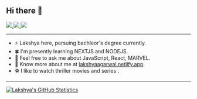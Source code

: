 ## Hi there 👋

<p>
  <a href="https://stackoverflow.com/users/21215843/lakshya-agarwal">
    <img src="https://img.shields.io/badge/-@Lakshya-f48024?style=flat-square&labelColor=f48024&logo=stackoverflow&logoColor=white&link=https://stackoverflow.com/users/21215843/lakshya-agarwal">
   <a/>
  <a href="https://www.linkedin.com/in/lakshya6378/">
    <img src="https://img.shields.io/badge/-lakshya6378-blue?style=flat-square&logo=Linkedin&logoColor=white&link=https://www.linkedin.com/in/lakshya6378/">
  <a/>
   <a href="mailto:agarwallakshya99@gmail.com">
    <img src="https://img.shields.io/badge/-agarwallakshya99@gmail.com-c14438?style=flat-square&logo=Gmail&logoColor=white&link=mailto:agarwallakshya99@gmail.com">
   <a/>
</p>

     
-------

-  ⚡ Lakshya here, persuing bachleor's degree currently. 
-  🍀 I'm presently learning NEXTJS and NODEJS.
-  💭 Feel free to ask me about JavaScript, React, MARVEL.
-  🍎 Know more about me at [lakshyaagarwal.netlify.app](https://lakshyaagarwal.netlify.app/).
-  ⚽ I like to watch thriller movies and series .

-------


[![Lakshya's GitHub Statistics](https://github-readme-stats.vercel.app/api?username=lakshya6378&count_private=true&show_icons=true&include_all_commits=true)](https://github.com/lakshya6378)


